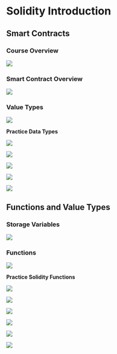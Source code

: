 # Solidity Introduction

## Smart Contracts

### Course Overview

![](screenshots/Screenshot_2024-05-21_21-25-30.png)

### Smart Contract Overview

![](screenshots/Screenshot_2024-05-21_21-27-56.png)

### Value Types

![](screenshots/Screenshot_2024-05-21_21-29-25.png)

**Practice Data Types**

![](screenshots/Screenshot_2024-05-21_22-08-34.png)

![](screenshots/Screenshot_2024-05-21_22-13-16.png)

![](screenshots/Screenshot_2024-05-21_22-15-12.png)

![](screenshots/Screenshot_2024-05-21_22-19-26.png)

![](screenshots/Screenshot_2024-05-21_22-20-53.png)

## Functions and Value Types

### Storage Variables

![](screenshots/Screenshot_2024-05-21_22-22-03.png)

### Functions

![](screenshots/Screenshot_2024-05-21_22-23-15.png)

**Practice Solidity Functions**

![](screenshots/Screenshot_2024-05-21_22-37-19.png)

![](screenshots/Screenshot_2024-05-21_22-42-40.png)

![](screenshots/Screenshot_2024-05-21_22-46-49.png)

![](screenshots/Screenshot_2024-05-21_22-56-21.png)

![](screenshots/Screenshot_2024-05-21_23-01-34.png)

![](screenshots/Screenshot_2024-05-21_23-08-48.png)